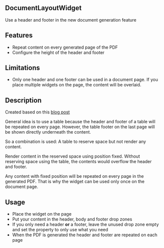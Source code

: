 ## DocumentLayoutWidget
Use a header and footer in the new document generation feature

## Features
- Repeat content on every generated page of the PDF
- Configure the height of the header and footer

## Limitations
- Only one header and one footer can be used in a document page. If you place multiple widgets on the page, the content will be overlaid.

## Description
Created based on this [blog post](https://medium.com/@Idan_Co/the-ultimate-print-html-template-with-header-footer-568f415f6d2a)

General idea is to use a table because the header and footer of a table will be repeated on every page. However, the table footer on the last page will be shown directly underneath the content.

So a combination is used: A table to reserve space but not render any content.

Render content in the reserved space using position fixed.
Without reserving space using the table, the contents would overflow the header and footer.

Any content with fixed position will be repeated on every page in the generated PDF. That is why the widget can be used only once on the document page.

## Usage
- Place the widget on the page
- Put your content in the header, body and footer drop zones
- If you only need a header **or** a footer, leave the unused drop zone empty and set the property to only use what you need
- When the PDF is generated the header and footer are repeated on each page

